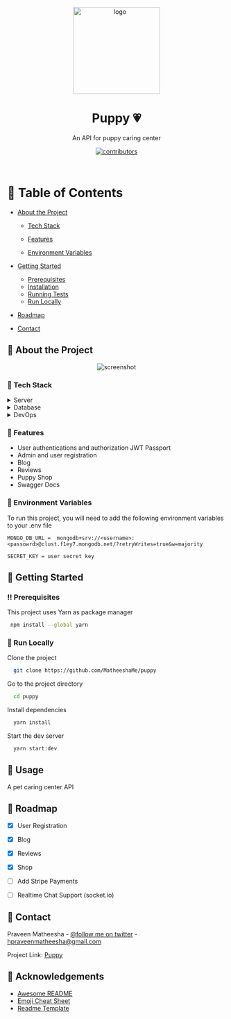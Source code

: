 
<div align="center">

  <img src="https://media.tenor.com/mc3OyxhLazUAAAAM/doggo-doge.gif" alt="logo" width="200" height="auto" />
  <h1>Puppy 💗</h1>
  
  <p>
     An API for puppy caring center
  </p>
  
  
<!-- Badges -->
<p>
  <a href="https://github.com/Louis3797/awesome-readme-template/graphs/contributors">
    <img src="https://img.shields.io/github/contributors/Louis3797/awesome-readme-template" alt="contributors" />
  </a>

</p>
   

</div>

<br />

<!-- Table of Contents -->
# :notebook_with_decorative_cover: Table of Contents

- [About the Project](#star2-about-the-project)
  * [Tech Stack](#space_invader-tech-stack)
  * [Features](#dart-features)

  * [Environment Variables](#key-environment-variables)
- [Getting Started](#toolbox-getting-started)
  * [Prerequisites](#bangbang-prerequisites)
  * [Installation](#gear-installation)
  * [Running Tests](#test_tube-running-tests)
  * [Run Locally](#running-run-locally)

- [Roadmap](#compass-roadmap)

- [Contact](#handshake-contact)


  


## :star2: About the Project

<div align="center"> 
  <img src="https://media.tenor.com/gO7dKyzdBmsAAAAM/doge-doge-coin.gif" alt="screenshot" />
</div>


<!-- TechStack -->
### :space_invader: Tech Stack
<details>
  <summary>Server</summary>
  <ul>
    <li><a href="https://www.typescriptlang.org/">Typescript</a></li>
    <li><a href="https://expressjs.com/">Express.js</a></li>
    <li><a href="https://www.mongodb.com/">Mongo DB</a></li>
    <li><a href="https://nestjs.com/">Nest.js</a></li>
    <li><a href="https://fakerjs.dev/">faker.js</a></li>
  </ul>
</details>

<details>
<summary>Database</summary>
  <ul>

    <li><a href="https://www.mongodb.com/">MongoDB</a></li>
  </ul>
</details>

<details>
<summary>DevOps</summary>
  <ul>
    <li><a href="https://www.docker.com/">Docker</a></li>

  </ul>
</details>

<!-- Features -->
### :dart: Features

- User authentications and authorization JWT Passport
- Admin and user registration
- Blog 
- Reviews
- Puppy Shop
- Swagger Docs

<!-- Env Variables -->
### :key: Environment Variables

To run this project, you will need to add the following environment variables to your .env file

`MONGO_DB_URL =  mongodb+srv://<username>:<passowrd>@clust.f1ey7.mongodb.net/?retryWrites=true&w=majority`

`SECRET_KEY = user secret key`

<!-- Getting Started -->
## 	:toolbox: Getting Started

<!-- Prerequisites -->
### :bangbang: Prerequisites

This project uses Yarn as package manager

```bash
 npm install --global yarn
```
   

<!-- Run Locally -->
### :running: Run Locally

Clone the project

```bash
  git clone https://github.com/MatheeshaMe/puppy
```

Go to the project directory

```bash
  cd puppy
```

Install dependencies

```bash
  yarn install
```

Start the dev server

```bash
  yarn start:dev
```

<!-- Usage -->
## :eyes: Usage

A pet caring center API

<!-- ```javascript
import Component from 'my-project'

function App() {
  return <Component />
}
``` -->

<!-- Roadmap -->
## :compass: Roadmap

* [x] User Registration
* [x] Blog 
* [x] Reviews 
* [x] Shop 
* [ ] Add Stripe Payments 
* [ ] Realtime Chat Support (socket.io)  



<!-- Contact -->
## :handshake: Contact

Praveen Matheesha - [@follow me on twitter](https://twitter.com/MatheeshaMe) - hpraveenmatheesha@gmail.com

Project Link: [Puppy](https://github.com/MatheeshaMe/puppy)


<!-- Acknowledgments -->
 ## :gem: Acknowledgements

<!-- Use this section to mention useful resources and libraries that you have used in your projects. -->

 <!-- - [Shields.io](https://shields.io/) -->
 - [Awesome README](https://github.com/matiassingers/awesome-readme)
 - [Emoji Cheat Sheet](https://github.com/ikatyang/emoji-cheat-sheet/blob/master/README.md#travel--places)
 - [Readme Template](https://github.com/othneildrew/Best-README-Template) 

